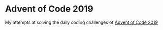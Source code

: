 # Advent of Code 2019

My attempts at solving the daily coding challenges of [Advent of Code 2019](https://adventofcode.com/2019)
